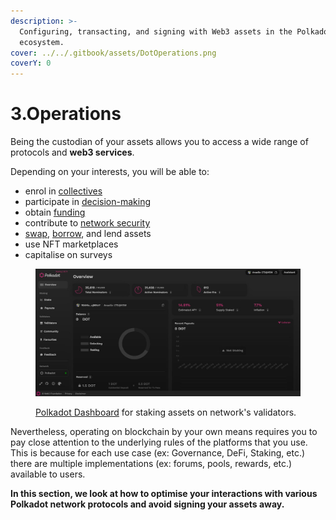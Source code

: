 ```yaml
---
description: >-
  Configuring, transacting, and signing with Web3 assets in the Polkadot
  ecosystem.
cover: ../../.gitbook/assets/DotOperations.png
coverY: 0
---
```


# 3.Operations

Being the custodian of your assets allows you to access a wide range of protocols and **web3 services**.&#x20;

Depending on your interests, you will be able to:

* enrol in [collectives](bidding/kappa-sigma-mu-ksm-membership.md)
* participate in [decision-making](voting/)
* obtain [funding](crowdfunding/)
* contribute to [network security](staking/)
* [swap](swapping/), [borrow](borrowing/), and lend assets
* use NFT marketplaces
* capitalise on surveys

<figure><img src="../../.gitbook/assets/O_Dashboard.JPG" alt="A screenshot of the official Staking dashboard of the Polkadot and Kusama Relay chains."><figcaption><p><a href="https://staking.polkadot.network/dashboard#/overview">Polkadot Dashboard</a> for staking assets on network's validators.</p></figcaption></figure>



Nevertheless, operating on blockchain by your own means requires you to pay close attention to the underlying rules of the platforms that you use. This is because for each use case (ex: Governance, DeFi, Staking, etc.) there are multiple implementations (ex: forums, pools, rewards, etc.) available to users.&#x20;



**In this section, we look at how to optimise your interactions with various Polkadot  network protocols and avoid signing your assets away.**
